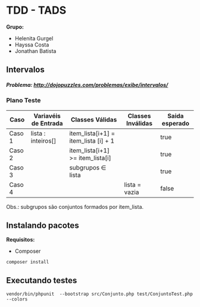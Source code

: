 # TDD - TADS

**Grupo:**

* Helenita Gurgel
* Hayssa Costa
* Jonathan Batista

## Intervalos
##### Problema:  http://dojopuzzles.com/problemas/exibe/intervalos/



### Plano Teste

|  Caso  | Variavéis de Entrada | Classes Válidas                | Classes Inválidas | Saida esperado |
| ------ | -------------------- | ------------------------------ | ----------------- | -------------- |
| Caso 1 | lista : inteiros[]   | item_lista[i+1] = item_lista [i] + 1     |                   | true           |
| Caso 2 |                      | item_lista[i+1] >= item_lista[i]         |                   | true           |
| Caso 3 |                      | subgrupos ∈ lista              |                  | true           |
| Caso 4 |                      |                                | lista = vazia     | false          |

Obs.: subgrupos são conjuntos formados por item_lista.

## Instalando pacotes

**Requisitos:**

* Composer

```
composer install
```

## Executando testes

```
vendor/bin/phpunit  --bootstrap src/Conjunto.php test/ConjuntoTest.php --colors
```

